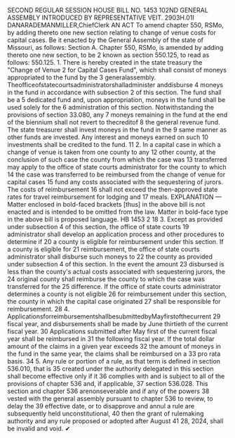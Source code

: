 SECOND REGULAR SESSION
HOUSE BILL NO. 1453
102ND GENERAL ASSEMBLY
INTRODUCED BY REPRESENTATIVE VEIT.
2903H.01I DANARADEMANMILLER,ChiefClerk
AN ACT
To amend chapter 550, RSMo, by adding thereto one new section relating to change of venue
costs for capital cases.
Be it enacted by the General Assembly of the state of Missouri, as follows:
Section A. Chapter 550, RSMo, is amended by adding thereto one new section, to be
2 known as section 550.125, to read as follows:
550.125. 1. There is hereby created in the state treasury the "Change of Venue
2 for Capital Cases Fund", which shall consist of moneys appropriated to the fund by the
3 generalassembly. Theofficeofstatecourtsadministratorshalladminister anddisburse
4 moneys in the fund in accordance with subsection 2 of this section. The fund shall be a
5 dedicated fund and, upon appropriation, moneys in the fund shall be used solely for the
6 administration of this section. Notwithstanding the provisions of section 33.080, any
7 moneys remaining in the fund at the end of the biennium shall not revert to thecreditof
8 the general revenue fund. The state treasurer shall invest moneys in the fund in the
9 same manner as other funds are invested. Any interest and moneys earned on such
10 investments shall be credited to the fund.
11 2. In a capital case in which a change of venue is taken from one county to any
12 other county, at the conclusion of such case the county from which the case was
13 transferred may apply to the office of state courts administrator for the county to which
14 the case was transferred to be reimbursed from the change of venue for capital cases
15 fund any costs associated with the sequestering of jurors. The costs of reimbursement
16 shall not exceed the then-approved state rates for travel reimbursement for lodging and
17 meals.
EXPLANATION — Matter enclosed in bold-faced brackets [thus] in the above bill is not enacted and is
intended to be omitted from the law. Matter in bold-face type in the above bill is proposed language.
HB 1453 2
18 3. Except as provided under subsection 4 of this section, the office of state courts
19 administrator shall develop an application process and other procedures to determine if
20 a county is eligible for reimbursement under this section. If a county is eligible for
21 reimbursement, the office of state courts administrator shall disburse such moneys to
22 the county as provided under subsection 4 of this section. In the event the amount
23 disbursed is less than the county's actual costs associated with sequestering jurors, the
24 original county shall reimburse the county to which the case was transferred for the
25 difference. If the office of state courts administrator determines a county is not eligible
26 for reimbursement under this section, the county in which the capital case originated
27 shall be responsible for reimbursement.
28 4. ApplicationsforreimbursementshallbesubmittedbyMayfirstofthecurrent
29 fiscal year, and disbursements shall be made by June thirtieth of the current fiscal year.
30 Applications submitted after May first of the current fiscal year shall be reimbursed in
31 the following fiscal year. If the total dollar amount of the claims in a given year exceeds
32 the amount of moneys in the fund in the same year, the claims shall be reimbursed on a
33 pro rata basis.
34 5. Any rule or portion of a rule, as that term is defined in section 536.010, that is
35 created under the authority delegated in this section shall become effective only if it
36 complies with and is subject to all of the provisions of chapter 536 and, if applicable,
37 section 536.028. This section and chapter 536 arenonseverable and if any of the powers
38 vested with the general assembly pursuant to chapter 536 to review, to delay the
39 effective date, or to disapprove and annul a rule are subsequently held unconstitutional,
40 then the grant of rulemaking authority and any rule proposed or adopted after August
41 28, 2024, shall be invalid and void.
✔